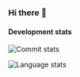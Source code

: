 ### Hi there :wave:

#### Development stats

![Commit stats](https://github-readme-stats.vercel.app/api?username=muffato&show_icons=true&count_private=true&include_all_commits=true&hide=stars)

![Language stats](https://github-readme-stats.vercel.app/api/top-langs/?username=muffato&langs_count=10&layout=compact&exclude_repo=treebest,carla-git,snipmate.vim,mafTools,hcluster)
